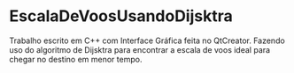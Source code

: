 # EscalaDeVoosUsandoDijsktra
 Trabalho escrito em C++ com Interface Gráfica feita no QtCreator. Fazendo uso do algoritmo de Dijsktra para encontrar a escala de voos ideal para chegar no destino em menor tempo.
